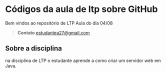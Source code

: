 # Códigos da aula de ltp sobre GitHub 
Bem vindos ao repositório de LTP
Aula do dia 04/08

> **Contato** estudantea27@gmail.com
## Sobre a disciplina
na disciplina de LTP o estudante aprende a como criar um servidor web em Java. 
 
